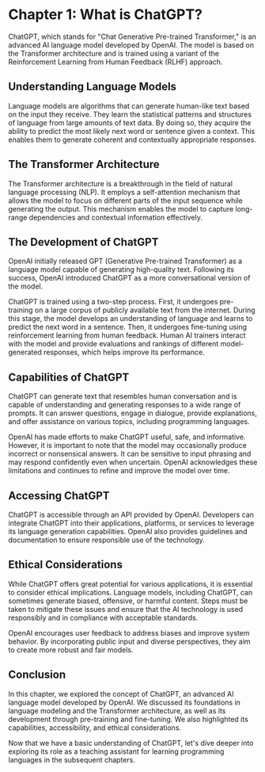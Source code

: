 Chapter 1: What is ChatGPT?
===========================

ChatGPT, which stands for "Chat Generative Pre-trained Transformer," is an advanced AI language model developed by OpenAI. The model is based on the Transformer architecture and is trained using a variant of the Reinforcement Learning from Human Feedback (RLHF) approach.

**Understanding Language Models**
---------------------------------

Language models are algorithms that can generate human-like text based on the input they receive. They learn the statistical patterns and structures of language from large amounts of text data. By doing so, they acquire the ability to predict the most likely next word or sentence given a context. This enables them to generate coherent and contextually appropriate responses.

**The Transformer Architecture**
--------------------------------

The Transformer architecture is a breakthrough in the field of natural language processing (NLP). It employs a self-attention mechanism that allows the model to focus on different parts of the input sequence while generating the output. This mechanism enables the model to capture long-range dependencies and contextual information effectively.

**The Development of ChatGPT**
------------------------------

OpenAI initially released GPT (Generative Pre-trained Transformer) as a language model capable of generating high-quality text. Following its success, OpenAI introduced ChatGPT as a more conversational version of the model.

ChatGPT is trained using a two-step process. First, it undergoes pre-training on a large corpus of publicly available text from the internet. During this stage, the model develops an understanding of language and learns to predict the next word in a sentence. Then, it undergoes fine-tuning using reinforcement learning from human feedback. Human AI trainers interact with the model and provide evaluations and rankings of different model-generated responses, which helps improve its performance.

**Capabilities of ChatGPT**
---------------------------

ChatGPT can generate text that resembles human conversation and is capable of understanding and generating responses to a wide range of prompts. It can answer questions, engage in dialogue, provide explanations, and offer assistance on various topics, including programming languages.

OpenAI has made efforts to make ChatGPT useful, safe, and informative. However, it is important to note that the model may occasionally produce incorrect or nonsensical answers. It can be sensitive to input phrasing and may respond confidently even when uncertain. OpenAI acknowledges these limitations and continues to refine and improve the model over time.

**Accessing ChatGPT**
---------------------

ChatGPT is accessible through an API provided by OpenAI. Developers can integrate ChatGPT into their applications, platforms, or services to leverage its language generation capabilities. OpenAI also provides guidelines and documentation to ensure responsible use of the technology.

**Ethical Considerations**
--------------------------

While ChatGPT offers great potential for various applications, it is essential to consider ethical implications. Language models, including ChatGPT, can sometimes generate biased, offensive, or harmful content. Steps must be taken to mitigate these issues and ensure that the AI technology is used responsibly and in compliance with acceptable standards.

OpenAI encourages user feedback to address biases and improve system behavior. By incorporating public input and diverse perspectives, they aim to create more robust and fair models.

**Conclusion**
--------------

In this chapter, we explored the concept of ChatGPT, an advanced AI language model developed by OpenAI. We discussed its foundations in language modeling and the Transformer architecture, as well as its development through pre-training and fine-tuning. We also highlighted its capabilities, accessibility, and ethical considerations.

Now that we have a basic understanding of ChatGPT, let's dive deeper into exploring its role as a teaching assistant for learning programming languages in the subsequent chapters.
